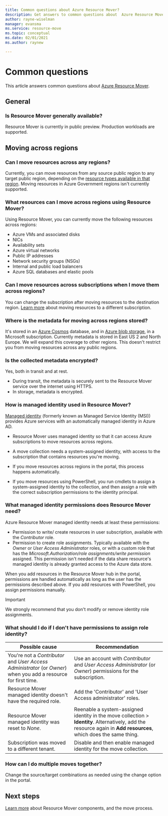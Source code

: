 ```yaml
---
title: Common questions about Azure Resource Mover?
description: Get answers to common questions about  Azure Resource Mover
author: rayne-wiselman
manager: evansma
ms.service: resource-move
ms.topic: conceptual
ms.date: 02/01/2021
ms.author: raynew

---
```


# Common questions

This article answers common questions about [Azure Resource Mover](overview.md).

## General

### Is Resource Mover generally available?

Resource Mover is currently in public preview. Production workloads are supported.



## Moving across regions

### Can I move resources across any regions?

Currently, you can move resources from any source public region to any target public region, depending on the [resource types available in that region](https://azure.microsoft.com/global-infrastructure/services/). Moving resources in Azure Government regions isn't currently supported.

### What resources can I move across regions using Resource Mover?

Using Resource Mover, you can currently move the following resources across regions:

- Azure VMs and associated disks
- NICs
- Availability sets 
- Azure virtual networks 
- Public IP addresses
- Network security groups (NSGs)
- Internal and public load balancers 
- Azure SQL databases and elastic pools


### Can I move resources across subscriptions when I move them across regions?

You can change the subscription after moving resources to the destination region. [Learn more](../azure-resource-manager/management/move-resource-group-and-subscription.md) about moving resources to a different subscription. 

### Where is the metadata for moving across regions stored?

It's stored in an [Azure Cosmos](../cosmos-db/database-encryption-at-rest.md) database, and in [Azure blob storage](../storage/common/storage-service-encryption.md), in a Microsoft subscription. Currently metadata is stored in East US 2 and North Europe. We will expand this coverage to other regions. This doesn't restrict you from moving resources across any public regions.

### Is the collected metadata encrypted?

Yes, both in transit and at rest.
- During transit, the metadata is securely sent to the Resource Mover service over the internet using HTTPS.
- In storage, metadata is encrypted.

### How is managed identity used in Resource Mover?

[Managed identity](../active-directory/managed-identities-azure-resources/overview.md) (formerly known as Managed Service Identity (MSI)) provides Azure services with an automatically managed identity in Azure AD.
- Resource Mover uses managed identity so that it can access Azure subscriptions to move resources across regions.
- A move collection needs a system-assigned identity, with access to the subscription that contains resources you're moving.

- If you move resources across regions in the portal, this process happens automatically.
- If you move resources using PowerShell, you run cmdlets to assign a system-assigned identity to the collection, and then assign a role with the correct subscription permissions to the identity principal. 

### What managed identity permissions does Resource Mover need?

Azure Resource Mover managed identity needs at least these permissions: 

- Permission to write/ create resources in user subscription, available with the *Contributor* role. 
- Permission to create role assignments. Typically available with the *Owner* or *User Access Administrator* roles, or with a custom role that has the *Microsoft.Authorization/role assignments/write permission* assigned. This permission isn't needed if the data share resource's managed identity is already granted access to the Azure data store. 
 
When you add resources in the Resource Mover hub in the portal, permissions are handled automatically as long as the user has the permissions described above. If you add resources with PowerShell, you assign permissions manually.

> [!IMPORTANT]
> We strongly recommend that you don't modify or remove identity role assignments. 

### What should I do if I don't have permissions to assign role identity?

**Possible cause** | **Recommendation**
--- | ---
You're not a *Contributor* and *User Access Administrator* (or *Owner*) when you add a resource for first time. | Use an account with *Contributor* and *User Access Administrator* (or *Owner*) permissions for the subscription.
Resource Mover managed identity doesn't have the required role. | Add the 'Contributor' and 'User Access administrator' roles.
Resource Mover managed identity was reset to *None*. | Reenable a system-assigned identity in the move collection > **Identity**. Alternatively, add the resource again in **Add resources**, which does the same thing.  
Subscription was moved to a different tenant. | Disable and then enable managed identity for the move collection.

### How can I do multiple moves together?

Change the source/target combinations as needed using the change option in the portal.

## Next steps

[Learn more](about-move-process.md) about Resource Mover components, and the move process.
